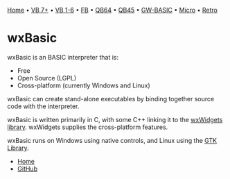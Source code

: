 [Home](https://gotbasic.com) • [VB 7+](vb.md) • [VB 1-6](vb6.md) • [FB](freebasic.md) • [QB64](qb64.md) • [QB45](qb.md) • [GW-BASIC](gw-basic.md) • [Micro](micro.md) • [Retro](retro.md)

# wxBasic

wxBasic is an BASIC interpreter that is:

- Free
- Open Source (LGPL)
- Cross-platform (currently Windows and Linux)

wxBasic can create stand-alone executables by binding together source code with the interpreter.

wxBasic is written primarily in C, with some C++ linking it to the [wxWidgets library](http://www.wxwidgets.org/). wxWidgets supplies the cross-platform features.

wxBasic runs on Windows using native controls, and Linux using the [GTK Library](http://www.gtk.org/).

- [Home](http://wxbasic.sourceforge.net/index.php)
- [GitHub](https://github.com/wxbasic/wxbasic)